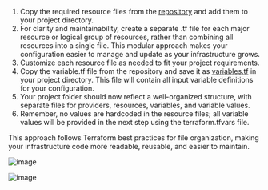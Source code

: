 1.	Copy the required resource files from the [repository](https://github.com/Basanagoudapatil02/Setting-up-a-Jenkins-application-on-an-AWS-server-via-Terraform/tree/main/Application%20Infrastructure) and add them to your project directory.
2.	For clarity and maintainability, create a separate .tf file for each major resource or logical group of resources, rather than combining all resources into a single file. This modular approach makes your configuration easier to manage and update as your infrastructure grows.
3.	Customize each resource file as needed to fit your project requirements.
4.	Copy the variable.tf file from the repository and save it as [variables.tf](https://github.com/Basanagoudapatil02/Setting-up-a-Jenkins-application-on-an-AWS-server-via-Terraform/blob/main/Application%20Infrastructure/variables.tf) in your project directory. This file will contain all input variable definitions for your configuration.
5.	Your project folder should now reflect a well-organized structure, with separate files for providers, resources, variables, and variable values.
6.	Remember, no values are hardcoded in the resource files; all variable values will be provided in the next step using the terraform.tfvars file.

This approach follows Terraform best practices for file organization, making your infrastructure code more readable, reusable, and easier to maintain. 

![image](https://github.com/user-attachments/assets/4aafcef7-0611-439f-9c7f-d9f9bb8da7bf)


![image](https://github.com/user-attachments/assets/24a7abb7-affb-4377-bd41-5c38e58b4a9c)

